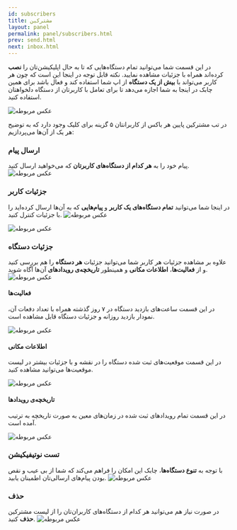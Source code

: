 ```yaml
---
id: subscribers
title: مشترکین
layout: panel
permalink: panel/subscribers.html
prev: send.html
next: inbox.html
---
```


در این قسمت شما می‌توانید تمام دستگاه‌هایی که تا به حال اپلیکیشن‌تان را **نصب** کرده‌اند همراه با جزئیات مشاهده نمایید. نکته قابل توجه در اینجا این است که چون هر کاربر می‌تواند با **بیش از یک دستگاه** از اپ شما استفاده کند و فعال باشد برای همین چابک در اینجا به شما اجازه می‌دهد تا برای تعامل با کاربرتان از دستگاه دلخواهتان استفاده کنید. 

![عکس مربوطه](http://uupload.ir/files/rtsk_unnamed.png)

در تب مشترکین پایین هر باکس از کاربرانتان ۵ گزینه برای کلیک وجود دارد که به توضیح هر یک از آن‌ها می‌پردازیم:

### ارسال پیام
پیام خود را به **هر کدام از دستگاه‌های کاربرتان** که می‌خواهید ارسال کنید. ![عکس مربوطه](http://uupload.ir/files/y8o6_2018-08-06_11-23-25.png)


### جزئیات کاربر

در اینجا شما می‌توانید **تمام دستگاه‌های یک کاربر** و **پیام‌هایی** که به آن‌ها ارسال کرده‌اید را با جزئیات کنترل کنید. ![عکس مربوطه](http://uupload.ir/files/ddnv_2018-08-06_11-35-47.png)

![عکس مربوطه](http://uupload.ir/files/v1vm_userr.png)


### جزئیات دستگاه
علاوه بر مشاهده جزئیات هر کاربر شما می‌توانید جزئیات **هر دستگاه** را هم بررسی کنید و از **فعالیت‌ها**، **اطلاعات مکانی** و همینطور **تاریخچه‌ی رویداد‌‌‌‌های** آن‌ها آگاه شوید. ![عکس مربوطه](http://uupload.ir/files/bupx_2018-08-06_11-38-43.png)


#### فعالیت‌ها

در این قسمت ساعت‌های بازدید دستگاه در ۷ روز گذشته همراه با تعداد دفعات آن، نمودار بازدید روزانه و جزئیات دستگاه قابل مشاهده است.

![عکس مربوطه](http://uupload.ir/files/ooix_activity.png)


#### اطلاعات مکانی

در این قسمت موقعیت‌های ثبت شده دستگاه را در نقشه و با جزئیات بیشتر در لیست موقعیت‌ها می‌توانید مشاهده کنید.


![عکس مربوطه](http://uupload.ir/files/zer_locationn.png)


#### تاریخچه‌ی رویداد‌‌‌‌ها

در این قسمت تمام رویداد‌های ثبت شده در زمان‌های معین به صورت تاریخچه به ترتیب آمده است. 

![عکس مربوطه](http://uupload.ir/files/h9ec_event.png)


### تست نوتیفیکیشن

با توجه به **تنوع دستگاه‌ها**، چابک این امکان را فراهم می‌کند که شما از بی عیب و نقص بودن پیام‌های ارسالی‌تان اطمینان یابید. ![عکس مربوطه](http://uupload.ir/files/6g7z_2018-08-06_11-39-54.png)

### حذف

در صورت نیاز هم می‌توانید هر کدام از دستگاه‌های کاربران‌تان را از لیست مشترکین **حذف** کنید. ![عکس مربوطه](http://uupload.ir/files/28eh_2018-08-06_11-40-39.png)
